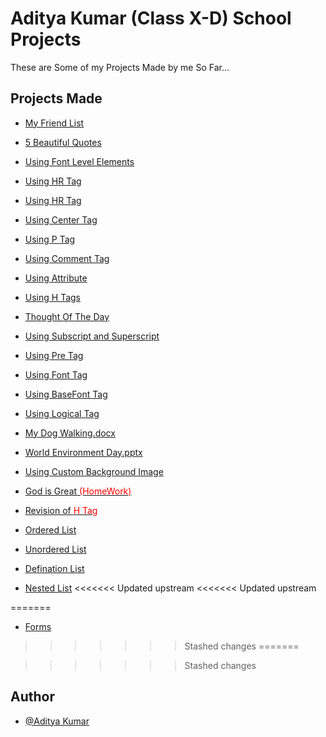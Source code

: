 # Aditya Kumar (Class X-D) School Projects

These are Some of my Projects Made by me So Far...

## Projects Made

- [My Friend List](https://aditya-project.netlify.app/MyFriendList.html)
- [5 Beautiful Quotes](https://aditya-project.netlify.app/quotes.html)
- [Using Font Level Elements](https://aditya-project.netlify.app/usingFontElements.html)
- [Using HR Tag](https://aditya-project.netlify.app/)
- [Using HR Tag](https://aditya-project.netlify.app/usingHr.html)
- [Using Center Tag](https://aditya-project.netlify.app/usingCenter.html)
- [Using P Tag](https://aditya-project.netlify.app/usingP.html)
- [Using Comment Tag](https://aditya-project.netlify.app/usingComment.html)
- [Using Attribute](https://aditya-project.netlify.app/usingAttribute.html)
- [Using H Tags](https://aditya-project.netlify.app/usinghTag.html)
- [Thought Of The Day](https://aditya-project.netlify.app/thoughtOfTheDay.html)
- [Using Subscript and Superscript](https://aditya-project.netlify.app/suingSubSuperScript.html)
- [Using Pre Tag](https://aditya-project.netlify.app/usingPreTag.html)
- [Using Font Tag](https://aditya-project.netlify.app/usingFontTag.html)

- [Using BaseFont Tag](https://aditya-project.netlify.app/usingBaseFontTag.html)
- [Using Logical Tag](https://aditya-project.netlify.app/usingLogicalTags.html)
- [My Dog Walking.docx](https://drive.google.com/file/d/1wu1Kfpk1Eoab5Av2-Iuf3IjdwcPV1qVx/view?usp=sharing)
- [World Environment Day.pptx](https://drive.google.com/file/d/1BTuuFbYvlqLCjRHN2R9h90cysP2R-yFL/view?usp=sharing)
- [Using Custom Background Image](https://aditya-project.netlify.app/backgroundImage.html)
- [God is Great <font color='red' >(HomeWork)</font>](https://aditya-project.netlify.app/godIsGreat.html)
- [Revision of <font color='red' >H Tag</font>](https://aditya-project.netlify.app/revH.html)
- [Ordered List](https://aditya-project.netlify.app/orderedList.html)
- [Unordered List](https://aditya-project.netlify.app/unorderedList.html)
- [Defination List](https://aditya-project.netlify.app/definationList.html)
- [Nested List](https://aditya-project.netlify.app/nestedList.html)
<<<<<<< Updated upstream
<<<<<<< Updated upstream
<!-- - [](https://aditya-project.netlify.app/) --->
=======
- [Forms](https://aditya-project.netlify.app/forms.html)
<!-- - [](https://aditya-project.netlify.app/) -->
>>>>>>> Stashed changes
=======
  <!-- - [](https://aditya-project.netlify.app/) --->
  <!-- Make Sure to Publish Project on Main as Well as Insight Branch -->
>>>>>>> Stashed changes

## Author

- [@Aditya Kumar](https://github.com/kunduaditya)
